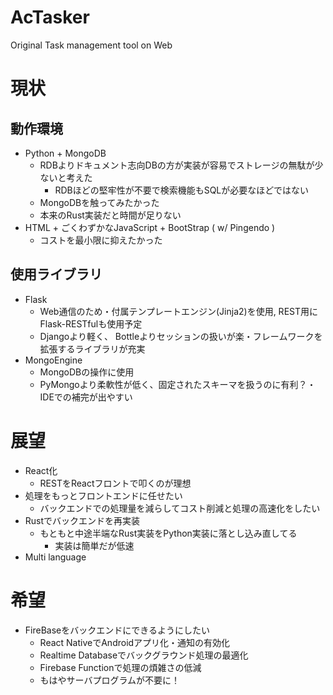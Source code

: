 # AcTasker
Original Task management tool on Web 


# 現状
## 動作環境
* Python + MongoDB
    * RDBよりドキュメント志向DBの方が実装が容易でストレージの無駄が少ないと考えた
        * RDBほどの堅牢性が不要で検索機能もSQLが必要なほどではない
    * MongoDBを触ってみたかった
    * 本来のRust実装だと時間が足りない
* HTML + ごくわずかなJavaScript + BootStrap ( w/ Pingendo )
    * コストを最小限に抑えたかった

## 使用ライブラリ
* Flask
    * Web通信のため・付属テンプレートエンジン(Jinja2)を使用, REST用にFlask-RESTfulも使用予定
    * Djangoより軽く、 Bottleよりセッションの扱いが楽・フレームワークを拡張するライブラリが充実
* MongoEngine
    * MongoDBの操作に使用
    * PyMongoより柔軟性が低く、固定されたスキーマを扱うのに有利？・IDEでの補完が出やすい



# 展望
* React化
    * RESTをReactフロントで叩くのが理想
* 処理をもっとフロントエンドに任せたい
    * バックエンドでの処理量を減らしてコスト削減と処理の高速化をしたい
* Rustでバックエンドを再実装
    * もともと中途半端なRust実装をPython実装に落とし込み直してる
        * 実装は簡単だが低速
* Multi language

# 希望
* FireBaseをバックエンドにできるようにしたい
    * React NativeでAndroidアプリ化・通知の有効化
    * Realtime Databaseでバックグラウンド処理の最適化
    * Firebase Functionで処理の煩雑さの低減
    * もはやサーバプログラムが不要に！